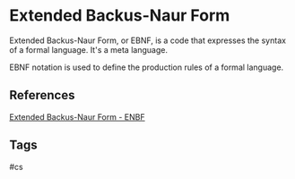 # Extended Backus-Naur Form

Extended Backus-Naur Form, or EBNF, is a code that expresses the syntax of a formal language. It's a meta language.  

EBNF notation is used to define the production rules of a formal language.  

## References
[Extended Backus-Naur Form - ENBF](https://en.wikipedia.org/wiki/Extended_Backus%E2%80%93Naur_form)  

## Tags
#cs
